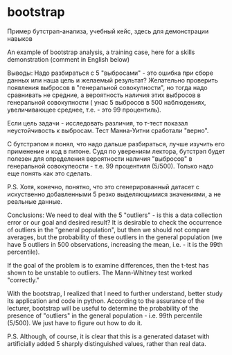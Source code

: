# bootstrap

Пример бутстрап-анализа, учебный кейс, здесь для демонстрации навыков

An example of bootstrap analysis, a training case, here for a skills demonstration (comment in English below)

Выводы:
Надо разбираться с 5 "выбросами" - это ошибка при сборе данных или наша цель и желаемый результат? Желательно проверить появления выбросов в "генеральной совокупности", но тогда надо сравнивать не средние, а вероятность наличия этих выбросов в генеральной совокупности ( унас 5 выбросов в 500 наблюдениях, увеличивающее среднее, т.е. - это 99 процентиль).

Если цель задачи - исследовать различия, то т-тест показал неустойчивость к выбросам. Тест Манна-Уитни сработали "верно".

С бутстрэпом я понял, что надо дальше разбираться, лучше изучить его применение и код в питоне. Судя по уверениям лектора, бутстрэп будет полезен для определения вероятности наличия "выбросов" в генеральной совокупеости - т.е. 99 процентиля (5/500). Только надо еще понять как это сделать.

P.S. Хотя, конечно, понятно, что это сгенерированный датасет с искуственно добавленными 5 резко выделяющимися значениями, а не реальные данные.


Conclusions:
We need to deal with the 5 "outliers" - is this a data collection error or our goal and desired result? It is desirable to check the occurrence of outliers in the "general population", but then we should not compare averages, but the probability of these outliers in the general population (we have 5 outliers in 500 observations, increasing the mean, i.e. - it is the 99th percentile).

If the goal of the problem is to examine differences, then the t-test has shown to be unstable to outliers. The Mann-Whitney test worked "correctly."

With the bootstrap, I realized that I need to further understand, better study its application and code in python. According to the assurance of the lecturer, bootstrap will be useful to determine the probability of the presence of "outliers" in the general population - i.e. 99th percentile (5/500). We just have to figure out how to do it.

P.S. Although, of course, it is clear that this is a generated dataset with artificially added 5 sharply distinguished values, rather than real data.
